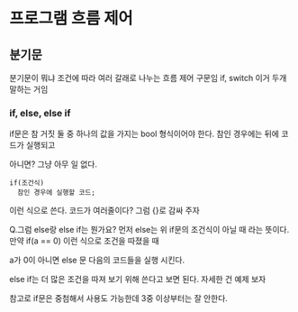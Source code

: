 # 프로그램 흐름 제어 #

## 분기문 ##
분기문이 뭐냐 조건에 따라 여러 갈래로 나누는 흐름 제어 구문임 if, switch 이거 두개 말하는 거임

### if, else, else if ###
if문은 참 거짓 둘 중 하나의 값을 가지는 bool 형식이어야 한다. 참인 경우에는 뒤에 코드가 실행되고

아니면? 그냥 아무 일 없다.
~~~
if(조건식)
  참인 경우에 실행할 코드;
~~~
이런 식으로 쓴다. 코드가 여러줄이다? 그럼 {}로 감싸 주자 

Q.그럼 else랑 else if는 뭔가요?
먼저 else는 위 if문의 조건식이 아닐 때 라는 뜻이다. 만약 if(a == 0) 이런 식으로 조건을 따졌을 때 

a가 0이 아니면 else 문 다음의 코드들을 실행 시킨다.

else if는 더 많은 조건을 따져 보기 위해 쓴다고 보면 된다. 자세한 건 예제 보자

참고로 if문은 중첨해서 사용도 가능한데 3중 이상부터는 잘 안한다. 
### 
